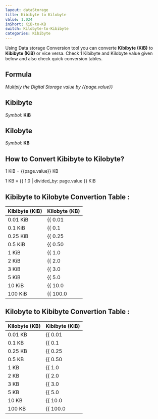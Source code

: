 ```yaml
---
layout: dataStorage
title: Kibibyte to Kilobyte
value: 1.024
inShort: KiB-to-KB
switch: Kilobyte-to-Kibibyte
categories: Kibibyte
---
```


Using Data storage Conversion tool you can converte **Kibibyte (KiB)** to **Kibibyte (KiB)** or vice versa. Check 1 Kibibyte and Kilobyte value given below and also check quick conversion tables.

## Formula
*Multiply the Digital Storage value by {{page.value}}*

## Kibibyte
*Symbol:* **KiB**

## Kilobyte
*Symbol:* **KB**

## How to Convert Kibibyte to Kilobyte?

1 KiB = {{page.value}} KB

1 KB = {{ 1.0 | divided_by: page.value }} KiB


## Kibibyte to Kilobyte Convertion Table :

| Kibibyte (KiB) | Kilobyte (KB) |
| ---- | ---- |
| 0.01 KiB | {{ 0.01 | times: page.value | round: 12 }} KB |
| 0.1 KiB | {{ 0.1 | times: page.value | round: 12 }} KB |
| 0.25 KiB | {{ 0.25 | times: page.value | round: 12 }} KB |
| 0.5 KiB | {{ 0.50 | times: page.value | round: 12 }} KB |
| 1 KiB | {{ 1.0 | times: page.value | round: 12 }} KB |
| 2 KiB | {{ 2.0 | times: page.value | round: 12 }} KB |
| 3 KiB | {{ 3.0 | times: page.value | round: 12 }} KB |
| 5 KiB | {{ 5.0 | times: page.value | round: 12 }} KB |
| 10 KiB | {{ 10.0 | times: page.value | round: 12 }} KB |
| 100 KiB | {{ 100.0 | times: page.value | round: 12 }} KB |

## Kilobyte to Kibibyte Convertion Table :

| Kilobyte (KB) | Kibibyte (KiB) |
| ---- | ---- |
| 0.01 KB | {{ 0.01 | divided_by: page.value | round: 12 }} KiB |
| 0.1 KB | {{ 0.1 | divided_by: page.value | round: 12 }} KiB |
| 0.25 KB | {{ 0.25 | divided_by: page.value | round: 12 }} KiB |
| 0.5 KB | {{ 0.50 | divided_by: page.value | round: 12 }} KiB |
| 1 KB | {{ 1.0 | divided_by: page.value | round: 12 }} KiB |
| 2 KB | {{ 2.0 | divided_by: page.value | round: 12 }} KiB |
| 3 KB | {{ 3.0 | divided_by: page.value | round: 12 }} KiB |
| 5 KB | {{ 5.0 | divided_by: page.value | round: 12 }} KiB |
| 10 KB | {{ 10.0 | divided_by: page.value | round: 12 }} KiB |
| 100 KB | {{ 100.0 | divided_by: page.value | round: 12 }} KiB |


<script>
document.getElementById('selectInput')[5].selected = true
document.getElementById('selectOutput')[4].selected = true
</script>
